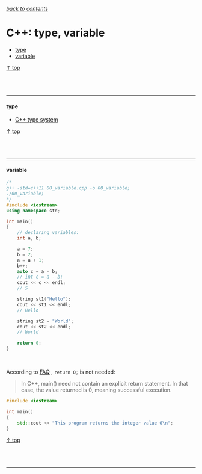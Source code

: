 [*back to contents*](https://github.com/gyuho/learn#contents)<br>

# C++: type, variable

- [type](#type)
- [variable](#variable)

[↑ top](#c-type-variable)
<br><br><br><br><hr>


#### type

- [C++ type system](https://msdn.microsoft.com/en-us/library/hh279663.aspx)

[↑ top](#c-type-variable)
<br><br><br><br><hr>


#### variable

```c++
/*
g++ -std=c++11 00_variable.cpp -o 00_variable;
./00_variable;
*/
#include <iostream>
using namespace std;

int main()
{
	// declaring variables:
	int a, b;

	a = 7;
	b = 2;
	a = a + 1;
	b++;
	auto c = a - b;
	// int c = a - b;
	cout << c << endl;
	// 5

	string st1("Hello");
	cout << st1 << endl;
	// Hello

	string st2 = "World";
	cout << st2 << endl;
	// World

	return 0;
}

```

<br>

According to [FAQ](https://isocpp.org/wiki/faq/newbie#main-returns-int)
, `return 0;` is not needed:

> In C++, main() need not contain an explicit return statement.
> In that case, the value returned is 0, meaning successful execution.

```c++
#include <iostream>

int main()
{
	std::cout << "This program returns the integer value 0\n";
}

```

[↑ top](#c-type-variable)
<br><br><br><br><hr>
